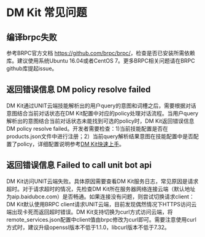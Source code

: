 # DM Kit 常见问题

## 编译brpc失败

参考BRPC官方文档 <https://github.com/brpc/brpc/>，检查是否已安装所需依赖库。建议使用系统Ubuntu 16.04或者CentOS 7。更多BRPC相关问题请在BRPC github库提起issue。

## 返回错误信息 DM policy resolve failed

DM Kit通过UNIT云端技能解析出的用户query的意图和词槽之后，需要根据对话意图结合当前对话状态在DM Kit配置中对应的policy处理对话流程。当用户query解析出的意图结合当前对话状态未能找到可选的policy时，DM Kit返回错误信息DM policy resolve failed。开发者需要检查：1)当前技能配置是否在products.json文件中进行注册；2）当前query解析结果意图在技能配置中是否配置了policy，详细配置说明参考[DM Kit快速上手](tutorial.md)。

## 返回错误信息 Failed to call unit bot api

DM Kit访问UNIT云端失败。具体原因需要查看DM Kit服务日志，常见原因是请求超时。对于请求超时的情况，先检查DM Kit所在服务器网络连接云端（默认地址为aip.baidubce.com）是否畅通。如果连接没有问题，则尝试切换请求client：DM Kit默认使用BRPC client请求UNIT云端，目前发现偶然情况下HTTPS访问云端出现卡死而返回超时错误。DM Kit支持切换为curl方式访问云端，将remote_services.json配置中client值由brpc修改为curl即可。需要注意使用curl方式时，建议升级openssl版本不低于1.1.0，libcurl版本不低于7.32。
